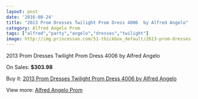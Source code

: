 ```yaml
---
layout: post
date: '2016-08-24'
title: "2013 Prom Dresses Twilight Prom Dress 4006  by Alfred Angelo"
category: Alfred Angelo Prom
tags: ["alfred","party","angelo","dresses","twilight"]
image: http://img.princessan.com/51-thickbox_default/2013-prom-dresses-twilight-prom-dress-4006-by-alfred-angelo.jpg
---
```

2013 Prom Dresses Twilight Prom Dress 4006  by Alfred Angelo

On Sales: **$303.98**
<a href="https://www.princessan.com/en/alfred-angelo-prom/28-2013-prom-dresses-twilight-prom-dress-4006-by-alfred-angelo.html"><amp-img layout="responsive" width="600" height="600" src="//img.princessan.com/51-thickbox_default/2013-prom-dresses-twilight-prom-dress-4006-by-alfred-angelo.jpg" alt="2013 Prom Dresses Twilight Prom Dress 4006  by Alfred Angelo 0" /></a>

Buy it: [2013 Prom Dresses Twilight Prom Dress 4006  by Alfred Angelo](https://www.princessan.com/en/alfred-angelo-prom/28-2013-prom-dresses-twilight-prom-dress-4006-by-alfred-angelo.html "2013 Prom Dresses Twilight Prom Dress 4006  by Alfred Angelo")

View more: [Alfred Angelo Prom](https://www.princessan.com/en/2-alfred-angelo-prom "Alfred Angelo Prom")